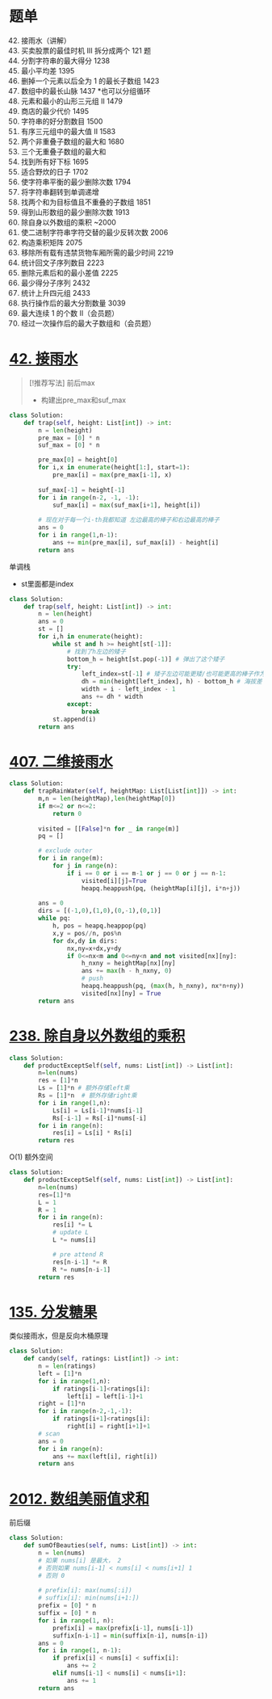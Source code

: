 # 题单
42. 接雨水（讲解）
123. 买卖股票的最佳时机 III 拆分成两个 121 题
1422. 分割字符串的最大得分 1238
2256. 最小平均差 1395
1493. 删掉一个元素以后全为 1 的最长子数组 1423
845. 数组中的最长山脉 1437 *也可以分组循环
2909. 元素和最小的山形三元组 II 1479
2483. 商店的最少代价 1495
1525. 字符串的好分割数目 1500
2874. 有序三元组中的最大值 II 1583
1031. 两个非重叠子数组的最大和 1680
689. 三个无重叠子数组的最大和
2420. 找到所有好下标 1695
2100. 适合野炊的日子 1702
1653. 使字符串平衡的最少删除次数 1794
926. 将字符串翻转到单调递增
1477. 找两个和为目标值且不重叠的子数组 1851
1671. 得到山形数组的最少删除次数 1913
238. 除自身以外数组的乘积 ~2000
1888. 使二进制字符串字符交替的最少反转次数 2006
2906. 构造乘积矩阵 2075
2167. 移除所有载有违禁货物车厢所需的最少时间 2219
2484. 统计回文子序列数目 2223
2163. 删除元素后和的最小差值 2225
2565. 最少得分子序列 2432
2552. 统计上升四元组 2433
3003. 执行操作后的最大分割数量 3039
487. 最大连续 1 的个数 II（会员题）
1746. 经过一次操作后的最大子数组和（会员题）

# [42. 接雨水](https://leetcode.cn/problems/trapping-rain-water/description/)
>[!推荐写法]
>前后max
>- 构建出pre_max和suf_max

```python
class Solution:
    def trap(self, height: List[int]) -> int:
        n = len(height)
        pre_max = [0] * n
        suf_max = [0] * n

        pre_max[0] = height[0]
        for i,x in enumerate(height[1:], start=1):
            pre_max[i] = max(pre_max[i-1], x)
        
        suf_max[-1] = height[-1]
        for i in range(n-2, -1, -1):
            suf_max[i] = max(suf_max[i+1], height[i])
        
        # 现在对于每一个i-th我都知道 左边最高的棒子和右边最高的棒子
        ans = 0
        for i in range(1,n-1):
            ans += min(pre_max[i], suf_max[i]) - height[i]
        return ans
```
单调栈
- st里面都是index
```python
class Solution:
    def trap(self, height: List[int]) -> int:
        n = len(height)
        ans = 0
        st = []
        for i,h in enumerate(height):
            while st and h >= height[st[-1]]:
                # 找到了h左边的矮子 
                bottom_h = height[st.pop(-1)] # 弹出了这个矮子
                try:
                    left_index=st[-1] # 矮子左边可能更矮/也可能更高的棒子作为left bound
                    dh = min(height[left_index], h) - bottom_h # 海拔差
                    width = i - left_index - 1
                    ans += dh * width
                except:
                    break
            st.append(i)
        return ans
```

# [407. 二维接雨水](https://leetcode.cn/problems/trapping-rain-water-ii/)
```python
class Solution:
    def trapRainWater(self, heightMap: List[List[int]]) -> int:
        m,n = len(heightMap),len(heightMap[0])
        if m<=2 or n<=2:
            return 0
        
        visited = [[False]*n for _ in range(m)]
        pq = []

        # exclude outer
        for i in range(m):
            for j in range(n):
                if i == 0 or i == m-1 or j == 0 or j == n-1:
                    visited[i][j]=True
                    heapq.heappush(pq, (heightMap[i][j], i*n+j))
        
        ans = 0
        dirs = [(-1,0),(1,0),(0,-1),(0,1)]
        while pq:
            h, pos = heapq.heappop(pq)
            x,y = pos//n, pos%n
            for dx,dy in dirs:
                nx,ny=x+dx,y+dy
                if 0<=nx<m and 0<=ny<n and not visited[nx][ny]:
                    h_nxny = heightMap[nx][ny]
                    ans += max(h - h_nxny, 0)
                    # push
                    heapq.heappush(pq, (max(h, h_nxny), nx*n+ny))
                    visited[nx][ny] = True
        return ans
```
# [238. 除自身以外数组的乘积](https://leetcode.cn/problems/product-of-array-except-self/)
```python
class Solution:
    def productExceptSelf(self, nums: List[int]) -> List[int]:
        n=len(nums)
        res = [1]*n
        Ls = [1]*n # 额外存储left乘
        Rs = [1]*n  # 额外存储right乘
        for i in range(1,n):
            Ls[i] = Ls[i-1]*nums[i-1]
            Rs[-i-1] = Rs[-i]*nums[-i]
        for i in range(n):
            res[i] = Ls[i] * Rs[i]
        return res
```
O(1) 额外空间
```python
class Solution:
    def productExceptSelf(self, nums: List[int]) -> List[int]:
        n=len(nums)
        res=[1]*n
        L = 1
        R = 1
        for i in range(n):
            res[i] *= L 
            # update L
            L *= nums[i]

            # pre attend R
            res[n-i-1] *= R
            R *= nums[n-i-1]
        return res
```
# [135. 分发糖果](https://leetcode.cn/problems/candy/)
类似接雨水，但是反向木桶原理
```python
class Solution:
    def candy(self, ratings: List[int]) -> int:
        n = len(ratings)
        left = [1]*n
        for i in range(1,n):
            if ratings[i-1]<ratings[i]:
                left[i] = left[i-1]+1
        right = [1]*n
        for i in range(n-2,-1,-1):
            if ratings[i+1]<ratings[i]:
                right[i] = right[i+1]+1
        # scan
        ans = 0
        for i in range(n):
            ans += max(left[i], right[i])
        return ans
```

# [2012. 数组美丽值求和](https://leetcode.cn/problems/sum-of-beauty-in-the-array/)
前后缀
```python
class Solution:
    def sumOfBeauties(self, nums: List[int]) -> int:
        n = len(nums)
        # 如果 nums[i] 是最大， 2
        # 否则如果 nums[i-1] < nums[i] < nums[i+1] 1
        # 否则 0
        
        # prefix[i]: max(nums[:i])
        # suffix[i]: min(nums[i+1:])
        prefix = [0] * n
        suffix = [0] * n
        for i in range(1, n):
            prefix[i] = max(prefix[i-1], nums[i-1])
            suffix[n-i-1] = min(suffix[n-i], nums[n-i])
        ans = 0
        for i in range(1, n-1):
            if prefix[i] < nums[i] < suffix[i]:
                ans += 2
            elif nums[i-1] < nums[i] < nums[i+1]:
                ans += 1
        return ans

```